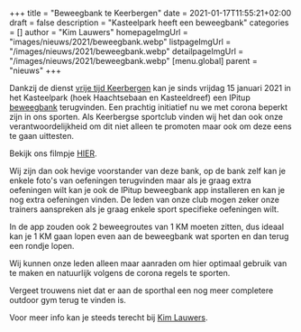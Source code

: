 +++
title = "Beweegbank te Keerbergen"
date = 2021-01-17T11:55:21+02:00
draft = false
description = "Kasteelpark heeft een beweegbank"
categories = []
author = "Kim Lauwers"
homepageImgUrl = "images/nieuws/2021/beweegbank.webp"
listpageImgUrl = "/images/nieuws/2021/beweegbank.webp"
detailpageImgUrl = "/images/nieuws/2021/beweegbank.webp"
[menu.global]
    parent = "nieuws"
+++

Dankzij de dienst [vrije tijd Keerbergen](https://www.facebook.com/vrijetijdkeerbergen) kan je sinds vrijdag 15 januari 2021 in het Kasteelpark (hoek Haachtsebaan en Kasteeldreef) een IPitup [beweegbank](https://www.keerbergen.be/beweegbank) terugvinden.
Een prachtig initiatief nu we met corona beperkt zijn in ons sporten. Als Keerbergse sportclub vinden wij het dan ook onze verantwoordelijkheid om dit niet alleen te promoten maar ook om deze eens te gaan uittesten.

Bekijk ons filmpje [HIER](https://youtu.be/WI0uqoD2I2M).

Wij zijn dan ook hevige voorstander van deze bank, op de bank zelf kan je enkele foto's van oefeningen terugvinden maar als je graag extra oefeningen wilt kan je ook de IPitup beweegbank app installeren en kan je nog extra oefeningen vinden.
De leden van onze club mogen zeker onze trainers aanspreken als je graag enkele sport specifieke oefeningen wilt.

In de app zouden ook 2 beweegroutes van 1 KM  moeten zitten, dus ideaal kan je 1 KM gaan lopen even aan de beweegbank wat sporten en dan terug een rondje lopen.

Wij kunnen onze leden alleen maar aanraden om hier optimaal gebruik van te maken en natuurlijk volgens de corona regels te sporten.

Vergeet trouwens niet dat er aan de sporthal een nog meer completere outdoor gym terug te vinden is.

Voor meer info kan je steeds terecht bij [Kim Lauwers](https://www.invictokeerbergen.be/trainers/#Kim_Lauwers).